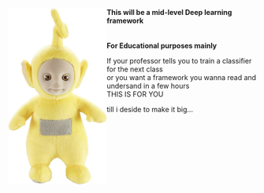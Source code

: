 <img style="float: left" src=./utils/img/lala.jpeg alt=drawing width=200/>
<b>This will be a mid-level Deep learning framework</b></br>
<br><br><b>For Educational purposes mainly</b><br>

If your professor tells you to train a classifier for the next class<br>
or you want a framework you wanna read and undersand in a few hours<br>
THIS IS FOR YOU

till i deside to make it big...

